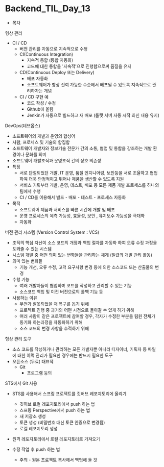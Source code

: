# Backend_TIL_Day_13



- 목차



형상 관리

- CI / CD
  - 버전 관리를 자동으로 지속적으로 수행
  - CI(Continuous Integration)
    - 지속적 통합 (통합 자동화)
    - 코드에 대한 통합을 '지속적'으로 진행함으로써 품질을 유지
  - CD(Continuous Deploy 또는 Delivery)
    - 배포 자동화
    - 소프트웨어가 항상 신뢰 가능한 수준에서 배포될 수 있도록 지속적으로 관리하자는 개념
  - CI / CD 구현 예
    - 코드 작성 / 수정
    - Github에 올림
    - Jenkin가 자동으로 빌드하고 재 배포 (톰캣 서버 자동 시작 최신 내용 유지)



DevOps(데브옵스)

- 소프트웨어의 개발과 운영의 합성어
- 사람, 프로세스 및 기술의 합집합
- 소프트웨어 개발자와 정보기술 전문가 간의 소통, 협업 및 통합을 강조하는 개발 환경이나
  문화를 의미
- 소프트웨어 개발조직과 운영조직 간의 상호 의존성
- 특징
  - 서로 단절되었던 개발, IT 운영, 품질 엔지니어링, 보안등을 서로 조율하고 협업하여 더욱 안정적이고 뛰어나 제품을 생산할 수 있도록 지원
  - 서비스 기획부터 개발, 운영, 테스트, 배포 등 모든 제품 개발 프로세스를 하나의 팀에서 수행
  - CI / CD를 이용해서 빌드 - 배포 - 테스트 - 프로세스 자동화
- 목적
  - 소프트웨어 제품과 서비스를 빠른 시간에 개발 및 배포
  - 운영 프로세스의 예측 가능성, 효율성, 보안 , 유지보수 가능성을 극대화
  - 자동화



버전 관리 시스템 (Version Control System : VCS)

- 조직의 핵심 자산이 소스 코드의 개정과 백업 절차를 자동화 하여 오류 수정 과정을
  도와줄 수 있는 시스템
- 시스템 개발 중 어떤 의미 있는 변화들을 관리하는 체계
  (일련의 개발 관리 활동)
- 의미 있는 변화들
  - 기능 개선, 오류 수정, 고객 요구사항 변경 등에 의한 소스코드 또는 산출물의 변경
- 수행 기능
  - 여러 개발자들이 협업하며 코드를 작성하고 관리할 수 있는 기능
  - 소스코드 백업 및 이전 버전으로의 롤백 기능 등
- 사용하는 이유
  - 무언가 잘못되었을 때 복구를 돕기 위해
  - 프로젝트 진행 중 과거의 어떤 시점으로 돌아갈 수 있게 하기 위해
  - 여러 사람이 같은 프로젝트에 참여할 경우, 각자가 수정한 부분을 팀원 전체가 동기화
    하는과정을 자동화하기 위해
  - 소스 코드의 변경 사항을 추적하기 위해



형상 관리 도구

- 소스 코드를 작성하거나 관리하는 모든 개발자뿐 아니라 디자이너, 기획자 등 파일에 대한 
  이력 관리가 필요한 경우에는 반드시 필요한 도구
- 오픈소스 (무료) 대표적
  - Git
    - 프로그램 등의 





STS에서 Git 사용

- STS를 사용해서 스프링 프로젝트를 깃허브 레포지토리에 올리기

  - 깃허브 로컬 레포지토리에서 push 하는 법
  - 스프링 Perspective에서 push 하는 법
  - 새 저장소 생성
  - 토큰 생성 (비밀번호 대신 토큰 인증으로 변경됨)
  - 로컬 레포지토리 생성

  

- 원격 레포지토리에서 로컬 레포지토리로 가져오기

- 수정 작업 후 push 하는 법

  - 주의 - 원본 프로젝트 복사해서 백업해 둘 것

  

